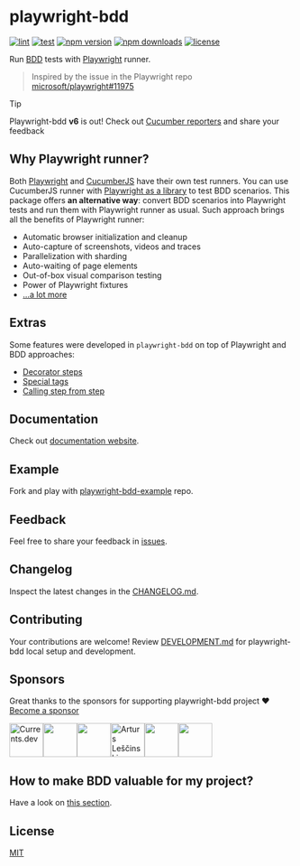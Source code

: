 # playwright-bdd
[![lint](https://github.com/vitalets/playwright-bdd/actions/workflows/lint.yaml/badge.svg)](https://github.com/vitalets/playwright-bdd/actions/workflows/lint.yaml)
[![test](https://github.com/vitalets/playwright-bdd/actions/workflows/test.yaml/badge.svg)](https://github.com/vitalets/playwright-bdd/actions/workflows/test.yaml)
[![npm version](https://img.shields.io/npm/v/playwright-bdd)](https://www.npmjs.com/package/playwright-bdd)
[![npm downloads](https://img.shields.io/npm/dw/playwright-bdd)](https://www.npmjs.com/package/playwright-bdd)
[![license](https://img.shields.io/npm/l/playwright-bdd)](https://github.com/vitalets/playwright-bdd/blob/main/LICENSE)

Run [BDD](https://cucumber.io/docs/bdd/) tests with [Playwright](https://playwright.dev/) runner.

> Inspired by the issue in the Playwright repo [microsoft/playwright#11975](https://github.com/microsoft/playwright/issues/11975)

> [!TIP]
> Playwright-bdd **v6** is out! Check out [Cucumber reporters](https://vitalets.github.io/playwright-bdd/#/reporters/cucumber) and share your feedback 

## Why Playwright runner?
Both [Playwright](https://playwright.dev/) and [CucumberJS](https://github.com/cucumber/cucumber-js) have their own test runners. 
You can use CucumberJS runner with [Playwright as a library](https://medium.com/@manabie/how-to-use-playwright-in-cucumberjs-f8ee5b89bccc) to test BDD scenarios.
This package offers **an alternative way**: convert BDD scenarios into Playwright tests and run them with Playwright runner as usual. 
Such approach brings all the benefits of Playwright runner:

* Automatic browser initialization and cleanup
* Auto-capture of screenshots, videos and traces
* Parallelization with sharding
* Auto-waiting of page elements
* Out-of-box visual comparison testing
* Power of Playwright fixtures
* [...a lot more](https://playwright.dev/docs/library#key-differences)

## Extras
Some features were developed in `playwright-bdd` on top of Playwright and BDD approaches:

* [Decorator steps](https://vitalets.github.io/playwright-bdd/#/writing-steps/decorators)
* [Special tags](https://vitalets.github.io/playwright-bdd/#/writing-features/special-tags)
* [Calling step from step](https://vitalets.github.io/playwright-bdd/#/writing-steps/playwright-style?id=call-step-from-step)

## Documentation
Check out [documentation website](https://vitalets.github.io/playwright-bdd/#/).

## Example
Fork and play with [playwright-bdd-example](https://github.com/vitalets/playwright-bdd-example) repo.

## Feedback
Feel free to share your feedback in [issues](https://github.com/vitalets/playwright-bdd/issues).

## Changelog
Inspect the latest changes in the [CHANGELOG.md](https://vitalets.github.io/playwright-bdd/#/changelog).

## Contributing
Your contributions are welcome! Review [DEVELOPMENT.md](https://github.com/vitalets/playwright-bdd/blob/main/DEVELOPMENT.md) for playwright-bdd local setup and development.

## Sponsors
Great thanks to the sponsors for supporting playwright-bdd project ❤️ [Become a sponsor](https://github.com/sponsors/vitalets)

<!-- sponsors --><a href="https://github.com/currents-dev"><img src="https://github.com/currents-dev.png" width="60px" alt="Currents.dev" /></a><a href="https://github.com/jzaratei"><img src="https://github.com/jzaratei.png" width="60px" alt="" /></a><a href="https://github.com/NikkTod"><img src="https://github.com/NikkTod.png" width="60px" alt="" /></a><a href="https://github.com/alescinskis"><img src="https://github.com/alescinskis.png" width="60px" alt="Arturs Leščinskis" /></a><a href="https://github.com/kahuna227"><img src="https://github.com/kahuna227.png" width="60px" alt="" /></a><a href="https://github.com/alexhvastovich"><img src="https://github.com/alexhvastovich.png" width="60px" alt="" /></a><!-- sponsors -->

## How to make BDD valuable for my project?

Have a look on [this section](https://vitalets.github.io/playwright-bdd/#/faq?id=how-to-make-bdd-valuable-for-my-project).

## License
[MIT](https://github.com/vitalets/playwright-bdd/blob/main/LICENSE)